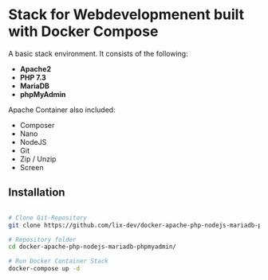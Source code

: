 # Stack for Webdevelopmenent built with Docker Compose

A basic stack environment. It consists of the following:
- **Apache2**
- **PHP 7.3**
- **MariaDB**
- **phpMyAdmin**

Apache Container also included:
- Composer
- Nano
- NodeJS
- Git
- Zip / Unzip
- Screen

## Installation
```bash

# Clone Git-Repository
git clone https://github.com/lix-dev/docker-apache-php-nodejs-mariadb-phpmyadmin

# Repository folder
cd docker-apache-php-nodejs-mariadb-phpmyadmin/

# Run Docker Container Stack
docker-compose up -d

```